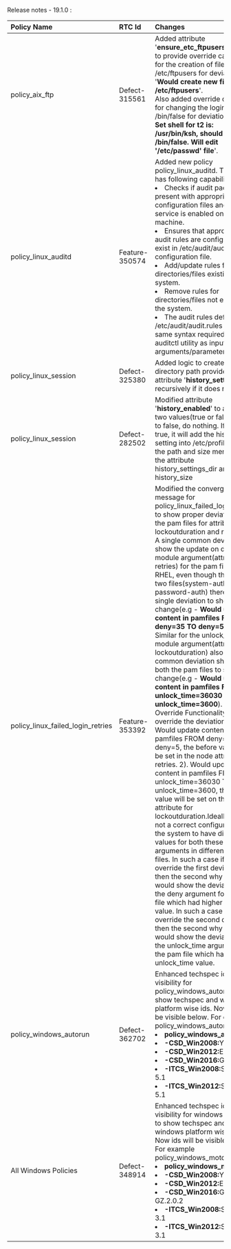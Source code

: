 Release notes - 19.1.0 :

| Policy Name                     | RTC Id                         | Changes | Origin |
|:-------------------------|:--------------------------------------|:--------------|:-----|
| policy_aix_ftp | Defect-315561| Added attribute '**ensure_etc_ftpusers_exists**' to provide override capability for the creation of file /etc/ftpusers for deviation: '**Would create new file /etc/ftpusers**'.<br/> Also added override capability for changing the login shell to /bin/false for deviation: '**Would Set shell for t2 is: /usr/bin/ksh, should be /bin/false. Will edit '/etc/passwd' file**'. | IVT|
| policy_linux_auditd | Feature-350574| Added new policy policy_linux_auditd. The policy has following capabilities:  <ui><li> Checks if audit package is present with appropriate configuration files and the service is enabled on the Linux machine.</li><li> Ensures that appropriate audit rules are configured and exist in /etc/audit/audit.rules configuration file.</li><li> Add/update rules for the directories/files existing on the system.</li><li>Remove rules for directories/files not exist on the system.</li><li>The audit rules defined in /etc/audit/audit.rules follow the same syntax required by auditctl utility as input arguments/parameters.</li></ui>| IVT|
| policy_linux_session | Defect-325380| Added logic to create the directory path provided in the attribute '**history_settings_dir**' recursively if it does not exist | Production|
| policy_linux_session | Defect-282502| Modified attribute '**history_enabled**' to accept two values(true or false). If set to false, do nothing. If set to true, it will add the history setting into /etc/profile as per the path and size mentioned in the attribute history_settings_dir and history_size| IVT|
| policy_linux_failed_login_retries | Feature-353392| Modified the converge_by message for policy_linux_failed_login_retries to show proper deviations for the pam files for attributes lockoutduration and retries.<br/> A single common deviation to show the update on deny module argument(attribute retries) for the pam files. For RHEL, even though there are two files(system-auth and password-auth) there will be single deviation to show the change(e.g - **Would update content in pamfiles FROM deny=35 TO deny=5**).<br/> Similar for the unlock_time module argument(attribute lockoutduration) also a single common deviation shown for both the pam files to show the change(e.g - **Would update content in pamfiles FROM unlock_time=36030 TO unlock_time=3600**).<br/> Override Functionality :- If we override the deviation, 1). Would update content in pamfiles FROM deny=35 TO deny=5, the before value will be set in the node attribute for retries. 2). Would update content in pamfiles FROM unlock_time=36030 TO unlock_time=3600, the before value will be set on the node attribute for lockoutduration.Ideally this is not a correct configuration of the system to have different values for both these arguments in different pam files. In such a case if we override the first deviations, then the second why run would show the deviation for the deny argument for the pam file which had higher deny value. In such a case if we override the second deviation, then the second why run would show the deviation for the unlock_time argument  for the pam file which had lower unlock_time value.  | IVT|
| policy_windows_autorun | Defect-362702| Enhanced techspec ids visibility for policy_windows_autorun to show techspec and windows platform wise ids. Now ids will be visible below. For example policy_windows_autorun:  <ui><li><b>policy_windows_autorun</b></li><li><b>-CSD_Win2008:</b>YO.1.8.29</li><li><b>-CSD_Win2012:</b>ED.1.8.29</li><li><b>-CSD_Win2016:</b>GZ.1.8.27</li><li><b>-ITCS_Win2008:</b>Section 5.1</li><li><b>-ITCS_Win2012:</b>Section 5.1</li></ui> | Production|
| All Windows Policies | Defect-348914| Enhanced techspec ids visibility for windows policies to show techspec and windows platform wise ids. Now ids will be visible below. For example policy_windows_motd:  <ui><li><b>policy_windows_motd</b></li><li><b>-CSD_Win2008:</b>YO.2.0.1</li><li><b>-CSD_Win2012:</b>ED.2.0.1</li><li><b>-CSD_Win2016:</b>GZ.2.0.1, GZ.2.0.2</li><li><b>-ITCS_Win2008:</b>Section 3.1</li><li><b>-ITCS_Win2012:</b>Section 3.1</li></ui> | Production|


